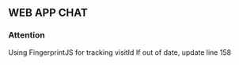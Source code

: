 ## WEB APP CHAT

### Attention
Using FingerprintJS for tracking visitId
If out of date, update line 158